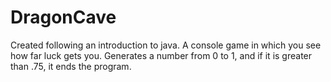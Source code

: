 # DragonCave
Created following an introduction to java.
A console game in which you see how far luck gets you. Generates a number from 0 to 1, and if it is greater than .75, it ends the program.

